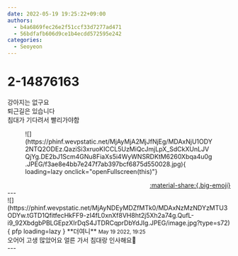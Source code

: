 ```yaml
---
date: 2022-05-19 19:25:22+09:00
authors:
  - b4a6869fec26e2f51ccf33d7277ad471
  - 56bdfafb606d9ce1b4ecdd572595e242
categories:
  - Seoyeon
---
```


# 2-14876163

<div class="post-container" markdown="1">
<div class="content-container md-sidebar__scrollwrap" markdown="1">

강아지는 없구요<br>퇴근길은 있습니다<br>침대가 기다려서 빨리가야함
<figure markdown="1">
![](https://phinf.wevpstatic.net/MjAyMjA2MjJfNjEg/MDAxNjU1ODY2NTQ2ODEz.QaziSi3xruoKICCL5UzMiQcJmjLpX_SdCkXUnLJVQjYg.DE2bJ1Scm4GNu8FiaXs5i4WyWNSRDKtM6260Xbqa4u0g.JPEG/f3ae8e4bb7e247f7ab397bcf6875d550028.jpg){ loading=lazy onclick="openFullscreen(this)"}
</figure>


</div>
</div>

<div style="text-align: right;" markdown="1">
<a href="https://weverse.io/fromis9/fanpost/2-14876163" style="text-align: right;">:material-share:{.big-emoji}</a>
</div>
---

<div class="comments-container md-sidebar__scrollwrap" markdown="1">
<div class="comment" markdown="1">
<div class='id-container' markdown="1">
![](https://phinf.wevpstatic.net/MjAyNDEyMDZfMTk0/MDAxNzMzNDYzMTU3ODYw.tGTD1QfitfecHkFF9-zI4fL0xnXf8VH8ht2j5Xh2a74g.QufL-i9_92XbdgbPBLGEpzXIrDqS4JTDRCqprDbYdJIg.JPEG/image.jpg?type=s72){ pfp loading=lazy }
**<span class="artist">더여니</span>** <small>May 19 2022, 19:25</small><br>
</div>
<div class='comment-body' markdown="1">
오어어 고생 많았어요 얼른 가서 침대랑 인사해요🥰
</div>
</div>
</div>
---
